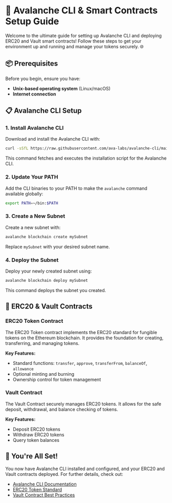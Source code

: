 # 🚀 Avalanche CLI & Smart Contracts Setup Guide

Welcome to the ultimate guide for setting up Avalanche CLI and deploying ERC20 and Vault smart contracts! Follow these steps to get your environment up and running and manage your tokens securely. 🌐

## 📦 Prerequisites

Before you begin, ensure you have:

- **Unix-based operating system** (Linux/macOS)
- **Internet connection**

## 📋 Avalanche CLI Setup

### 1. Install Avalanche CLI

Download and install the Avalanche CLI with:

```bash
curl -sSfL https://raw.githubusercontent.com/ava-labs/avalanche-cli/main/scripts/install.sh | sh -s
```

This command fetches and executes the installation script for the Avalanche CLI.

### 2. Update Your PATH

Add the CLI binaries to your PATH to make the `avalanche` command available globally:

```bash
export PATH=~/bin:$PATH
```

### 3. Create a New Subnet

Create a new subnet with:

```bash
avalanche blockchain create mySubnet
```

Replace `mySubnet` with your desired subnet name.

### 4. Deploy the Subnet

Deploy your newly created subnet using:

```bash
avalanche blockchain deploy mySubnet
```

This command deploys the subnet you created.

## 🔑 ERC20 & Vault Contracts

### ERC20 Token Contract

The ERC20 Token contract implements the ERC20 standard for fungible tokens on the Ethereum blockchain. It provides the foundation for creating, transferring, and managing tokens.

**Key Features:**
- Standard functions: `transfer`, `approve`, `transferFrom`, `balanceOf`, `allowance`
- Optional minting and burning
- Ownership control for token management

### Vault Contract

The Vault Contract securely manages ERC20 tokens. It allows for the safe deposit, withdrawal, and balance checking of tokens.

**Key Features:**
- Deposit ERC20 tokens
- Withdraw ERC20 tokens
- Query token balances

## 🎉 You're All Set!


You now have Avalanche CLI installed and configured, and your ERC20 and Vault contracts deployed. For further details, check out:

- [Avalanche CLI Documentation](https://docs.avax.network)
- [ERC20 Token Standard](https://eips.ethereum.org/EIPS/eip-20)
- [Vault Contract Best Practices](https://docs.openzeppelin.com/contracts/4.x/)

